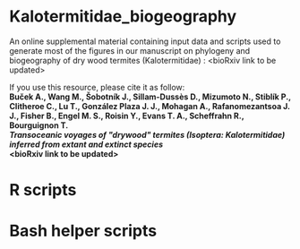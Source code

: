 # Kalotermitidae_biogeography
An online supplemental material containing input data and scripts used to generate most of the figures in our manuscript on phylogeny and biogeography of dry wood termites (Kalotermitidae) : \<bioRxiv link to be updated\>

If you use this resource, please cite it as follow: 
<b><br>Buček A., Wang M., Šobotník J., Sillam-Dussès D., Mizumoto N., Stiblík P., Clitheroe C., Lu T., González Plaza J. J., Mohagan A., Rafanomezantsoa J. J., Fisher B., Engel M. S., Roisin Y., Evans T. A., Scheffrahn R., Bourguignon T. 
<br><i>Transoceanic voyages of "drywood" termites (Isoptera: Kalotermitidae) inferred from extant and extinct species</i><b> 
<br>\<bioRxiv link to be updated\>

  
  # R scripts
  
  
  # Bash helper scripts
